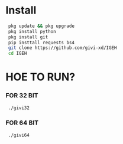 # Install
```bash
 pkg update && pkg upgrade
 pkg install python
 pkg install git  
 pip insttall requests bs4
 git clone https://github.com/givi-xd/IGEH
 cd IGEH
```
# HOE TO RUN?
### FOR 32 BIT
```bash
 ./givi32
```
### FOR 64 BIT
```bash
 ./givi64
```
